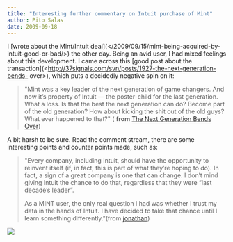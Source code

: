 ```yaml
---
title: "Interesting further commentary on Intuit purchase of Mint"
author: Pito Salas
date: 2009-09-18
---
```




I [wrote about the Mint/Intuit deal](</2009/09/15/mint-being-acquired-by-
intuit-good-or-bad/>) the other day. Being an avid user, I had mixed feelings
about this development. I came across this [good post about the
transaction](<http://37signals.com/svn/posts/1927-the-next-generation-bends-
over>), which puts a decidedly negative spin on it:

> "Mint was a key leader of the next generation of game changers. And now it’s
> property of Intuit — the poster-child for the last generation. What a loss.
> Is that the best the next generation can do? Become part of the old
> generation? How about kicking the shit out of the old guys? What ever
> happened to that?" ( **from** [The Next Generation Bends
> Over](<http://37signals.com/svn/posts/1927-the-next-generation-bends-over>))

A bit harsh to be sure. Read the comment stream, there are some interesting
points and counter points made, such as:

> "Every company, including Intuit, should have the opportunity to reinvent
> itself (if, in fact, this is part of what they’re hoping to do). In fact, a
> sign of a great company is one that can change. I don’t mind giving Intuit
> the chance to do that, regardless that they were “last decade’s leader”.
>
> As a MINT user, the only real question I had was whether I trust my data in
> the hands of Intuit. I have decided to take that chance until I learn
> something differently."(from [jonathan](<http://blog.oceanic.com.fj/>))

![](https://i0.wp.com/img.zemanta.com/pixy.gif?w=584)


